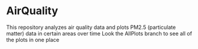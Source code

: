 # AirQuality
This repository analyzes air quality data and plots PM2.5 (particulate matter) data in certain areas over time
Look the AllPlots branch to see all of the plots in one place
